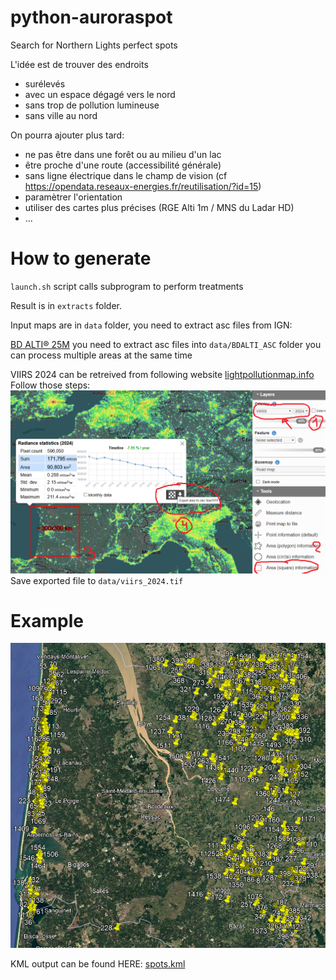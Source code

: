 # python-auroraspot

Search for Northern Lights perfect spots

L'idée est de trouver des endroits
 - surélevés
 - avec un espace dégagé vers le nord
 - sans trop de pollution lumineuse
 - sans ville au nord
 
On pourra ajouter plus tard:
 - ne pas être dans une forêt ou au milieu d'un lac
 - être proche d'une route (accessibilité générale)
 - sans ligne électrique dans le champ de vision
   (cf https://opendata.reseaux-energies.fr/reutilisation/?id=15)
 - paramètrer l'orientation
 - utiliser des cartes plus précises (RGE Alti 1m / MNS du Ladar HD)
 - ...
 
# How to generate

`launch.sh` script calls subprogram to perform treatments

Result is in `extracts` folder.

Input maps are in `data` folder, you need to extract asc files from IGN:

[BD ALTI® 25M](https://geoservices.ign.fr/bdalti) 
you need to extract asc files into `data/BDALTI_ASC` folder
you can process multiple areas at the same time

VIIRS 2024 can be retreived from following website [lightpollutionmap.info](https://www.lightpollutionmap.info/)
Follow those steps:
![How to retreive VIIRS map](doc/get_viirs.png)
Save exported file to `data/viirs_2024.tif`

# Example 

[![Watch the map](doc/exemple_gironde.png)](https://viewscreen.githubusercontent.com/view/geojson?url=https%3a%2f%2fraw.githubusercontent.com%2fnefethael%2fpython-auroraspot%2fmain%2fextracts%2fspots.geojson)

KML output can be found HERE: [spots.kml](https://raw.githubusercontent.com/nefethael/python-auroraspot/refs/heads/main/extracts/spots.kml)

